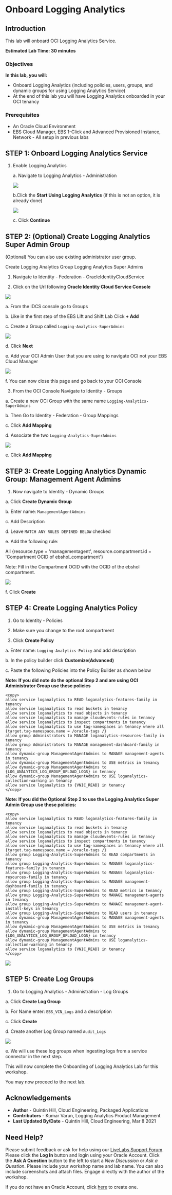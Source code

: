 # Onboard Logging Analytics

## Introduction

This lab will onboard OCI Logging Analytics Service.

**Estimated Lab Time: 30 minutes**

### Objectives

**In this lab, you will:**
* Onboard Logging Analytics (including policies, users, groups, and dynamic groups for using Logging Analytics Service)
* At the end of this lab you will have Logging Analytics onboarded in your OCI tenancy

### Prerequisites

* An Oracle Cloud Environment
* EBS Cloud Manager, EBS 1-Click and Advanced Provisioned Instance, Network - All setup in previous labs

## **STEP 1:** Onboard Logging Analytics Service

1. Enable Logging Analytics
    
    a. Navigate to Logging Analytics - Administration

    ![](./images/AdministrationPortal.png " ")

    b.Click the **Start Using Logging Analytics** (if this is not an option, it is already done)

    ![](./images/StartLogging.png " ")

    c. Click **Continue**

## **STEP 2:** (Optional) Create Logging Analytics Super Admin Group

(Optional) You can also use existing administrator user group. 
    
Create Logging Analytics Group Logging Analytics Super Admins

1. Navigate to Identity - Federation - OracleIdentityCloudService

2. Click on the Url following **Oracle Identity Cloud Service Console**

  ![](./images/IDCSConsole.png " ")

  a. From the IDCS console go to Groups

  b. Like in the first step of the EBS Lift and Shift Lab Click **+ Add**

  c. Create a Group called `Logging-Analytics-SuperAdmins`

  ![](./images/addGroup.png " ")

  d. Click **Next**

  e. Add your OCI Admin User that you are using to navigate OCI not your EBS Cloud Manager

  ![](./images/adduser.png " ")

  f.  You can now close this page and go back to your OCI Console

3. From the OCI Console Navigate to Identity - Groups

  a. Create a new OCI Group with the same name `Logging-Analytics-SuperAdmins`

  b. Then Go to Identity - Federation - Group Mappings

  c. Click **Add Mapping**

  d. Associate the two `Logging-Analytics-SuperAdmins`

  ![](./images/map.png " ")

  e. Click **Add Mapping**

## **STEP 3:** Create Logging Analytics Dynamic Group: Management Agent Admins
    
1. Now navigate to Identity - Dynamic Groups 

  a. Click **Create Dynamic Group**

  b. Enter name: `ManagementAgentAdmins`

  c. Add Description

  d. Leave `MATCH ANY RULES DEFINED BELOW` checked

  e. Add the following rule:

  All {resource.type = 'managementagent', resource.compartment.id = 'Compartment OCID of ebshol_compartment'}

  Note: Fill in the Compartment OCID with the OCID of the ebshol compartment.

  ![](./images/dynamicgroup.png " ")

  f. Click **Create**
    
## **STEP 4:** Create Logging Analytics Policy

1. Go to Identity - Policies

2. Make sure you change to the root compartment

3. Click **Create Policy**

  a. Enter name: `Logging-Analytics-Policy` and add description

  b. In the policy builder click **Customize(Advanced)** 

  c. Paste the following Policies into the Policy Builder as shown below

**Note: If you did note do the optional Step 2 and are using OCI Administrator Group use these policies**

```
<copy>
allow service loganalytics to READ loganalytics-features-family in tenancy
allow service loganalytics to read buckets in tenancy
allow service loganalytics to read objects in tenancy
allow service loganalytics to manage cloudevents-rules in tenancy
allow service loganalytics to inspect compartments in tenancy
allow service loganalytics to use tag-namespaces in tenancy where all {target.tag-namespace.name = /oracle-tags /}
allow group Administrators to MANAGE loganalytics-resources-family in tenancy
allow group Administrators to MANAGE management-dashboard-family in tenancy
allow dynamic-group ManagementAgentAdmins to MANAGE management-agents in tenancy
allow dynamic-group ManagementAgentAdmins to USE metrics in tenancy
allow dynamic-group ManagementAgentAdmins to {LOG_ANALYTICS_LOG_GROUP_UPLOAD_LOGS} in tenancy
allow dynamic-group ManagementAgentAdmins to USE loganalytics-collection-warning in tenancy
allow service loganalytics to {VNIC_READ} in tenancy
</copy>
```

**Note: If you did the Optional Step 2 to use the Logging Analytics Super Admin Group use these policies:**

```
<copy>
allow service loganalytics to READ loganalytics-features-family in tenancy
allow service loganalytics to read buckets in tenancy
allow service loganalytics to read objects in tenancy
allow service loganalytics to manage cloudevents-rules in tenancy
allow service loganalytics to inspect compartments in tenancy
allow service loganalytics to use tag-namespaces in tenancy where all {target.tag-namespace.name = /oracle-tags /}
allow group Logging-Analytics-SuperAdmins to READ compartments in tenancy
allow group Logging-Analytics-SuperAdmins to MANAGE loganalytics-features-family in tenancy
allow group Logging-Analytics-SuperAdmins to MANAGE loganalytics-resources-family in tenancy
allow group Logging-Analytics-SuperAdmins to MANAGE management-dashboard-family in tenancy
allow group Logging-Analytics-SuperAdmins to READ metrics in tenancy
allow group Logging-Analytics-SuperAdmins to MANAGE management-agents in tenancy
allow group Logging-Analytics-SuperAdmins to MANAGE management-agent-install-keys in tenancy
allow group Logging-Analytics-SuperAdmins to READ users in tenancy
allow dynamic-group ManagementAgentAdmins to MANAGE management-agents in tenancy
allow dynamic-group ManagementAgentAdmins to USE metrics in tenancy
allow dynamic-group ManagementAgentAdmins to {LOG_ANALYTICS_LOG_GROUP_UPLOAD_LOGS} in tenancy
allow dynamic-group ManagementAgentAdmins to USE loganalytics-collection-warning in tenancy
allow service loganalytics to {VNIC_READ} in tenancy
</copy>
```

![](./images/policies.png " ")

## **STEP 5:** Create Log Groups

1. Go to Logging Analytics - Administration - Log Groups

  a. Click **Create Log Group**

  b. For Name enter: `EBS_VCN_Logs` and a description

  c. Click **Create**

  d. Create another Log Group named `Audit_Logs`

  ![](./images/laloggroup.png " ")

  e. We will use these log groups when ingesting logs from a service connector in the next step.
    

This will now complete the Onboarding of Logging Analytics Lab for this workshop.

You may now proceed to the next lab.

## Acknowledgements
* **Author** - Quintin Hill, Cloud Engineering, Packaged Applications
* **Contributors** -  Kumar Varun, Logging Analytics Product Management
* **Last Updated By/Date** - Quintin Hill, Cloud Engineering, Mar 8 2021

## Need Help?
Please submit feedback or ask for help using our [LiveLabs Support Forum](https://community.oracle.com/tech/developers/categories/livelabsdiscussions). Please click the **Log In** button and login using your Oracle Account. Click the **Ask A Question** button to the left to start a *New Discussion* or *Ask a Question*.  Please include your workshop name and lab name.  You can also include screenshots and attach files.  Engage directly with the author of the workshop.

If you do not have an Oracle Account, click [here](https://profile.oracle.com/myprofile/account/create-account.jspx) to create one.
